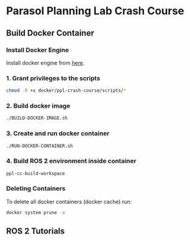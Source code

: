 # Parasol Planning Lab Crash Course

## Build Docker Container
### Install Docker Engine
Install docker engine from [here](https://docs.docker.com/engine/install/).

### 1. Grant privileges to the scripts
``` sh
chmod -R +x docker/ppl-crash-course/scripts/*
```

### 2. Build docker image
``` sh
./BUILD-DOCKER-IMAGE.sh
```

### 3. Create and run docker container
``` sh
./RUN-DOCKER-CONTAINER.sh
```

### 4. Build ROS 2 environment inside container
``` sh
ppl-cc-build-workspace
```

### Deleting Containers
To delete all docker containers (docker cache) run:
``` sh
docker system prune -a
```
## ROS 2 Tutorials

### 